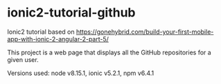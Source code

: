 # ionic2-tutorial-github
Ionic2 tutorial based on https://gonehybrid.com/build-your-first-mobile-app-with-ionic-2-angular-2-part-5/

This project is a web page that displays all the GitHub repositories for a given user.

Versions used:
node v8.15.1,
ionic v5.2.1,
npm v6.4.1
